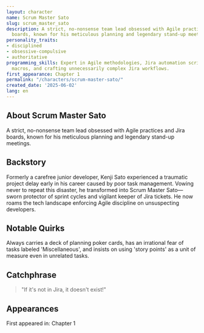 ```yaml
---
layout: character
name: Scrum Master Sato
slug: scrum_master_sato
description: A strict, no-nonsense team lead obsessed with Agile practices and Jira
  boards, known for his meticulous planning and legendary stand-up meetings.
personality_traits:
- disciplined
- obsessive-compulsive
- authoritative
programming_skills: Expert in Agile methodologies, Jira automation scripting, Excel
  macros, and crafting unnecessarily complex Jira workflows.
first_appearance: Chapter 1
permalink: "/characters/scrum-master-sato/"
created_date: '2025-06-02'
lang: en
---
```


## About Scrum Master Sato

A strict, no-nonsense team lead obsessed with Agile practices and Jira boards, known for his meticulous planning and legendary stand-up meetings.

## Backstory

Formerly a carefree junior developer, Kenji Sato experienced a traumatic project delay early in his career caused by poor task management. Vowing never to repeat this disaster, he transformed into Scrum Master Sato—sworn protector of sprint cycles and vigilant keeper of Jira tickets. He now roams the tech landscape enforcing Agile discipline on unsuspecting developers.

## Notable Quirks

Always carries a deck of planning poker cards, has an irrational fear of tasks labeled 'Miscellaneous', and insists on using 'story points' as a unit of measure even in unrelated tasks.

## Catchphrase

> "If it's not in Jira, it doesn't exist!"

## Appearances

First appeared in: Chapter 1

<!-- Chapter appearances will be tracked automatically -->
